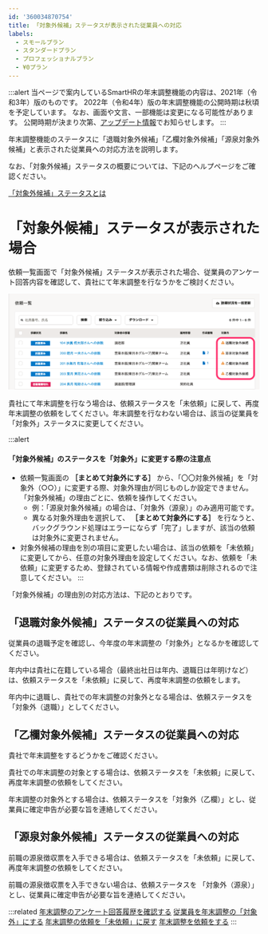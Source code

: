 ```yaml
---
id: '360034870754'
title: 「対象外候補」ステータスが表示された従業員への対応
labels:
  - スモールプラン
  - スタンダードプラン
  - プロフェッショナルプラン
  - ¥0プラン
---
```

:::alert
当ページで案内しているSmartHRの年末調整機能の内容は、2021年（令和3年）版のものです。
2022年（令和4年）版の年末調整機能の公開時期は秋頃を予定しています。
なお、画面や文言、一部機能は変更になる可能性があります。
公開時期が決まり次第、[アップデート情報](https://smarthr.jp/update)でお知らせします。
:::

年末調整機能のステータスに「退職対象外候補」「乙欄対象外候補」「源泉対象外候補」と表示された従業員への対応方法を説明します。

なお、「対象外候補」ステータスの概要については、下記のヘルプページをご確認ください。

[「対象外候補」ステータスとは](https://knowledge.smarthr.jp/hc/ja/articles/4409251601561)

# 「対象外候補」ステータスが表示された場合

依頼一覧画面で「対象外候補」ステータスが表示された場合、従業員のアンケート回答内容を確認して、貴社にて年末調整を行なうかをご検討ください。

![](./_______SmartHR____________.png)

貴社にて年末調整を行なう場合は、依頼ステータスを「未依頼」に戻して、再度年末調整の依頼をしてください。年末調整を行なわない場合は、該当の従業員を「対象外」ステータスに変更してください。

:::alert
#### 「対象外候補」のステータスを「対象外」に変更する際の注意点
- 依頼一覧画面の **［まとめて対象外にする］** から、「〇〇対象外候補」を「対象外（○○）」に変更する際、対象外理由が同じものしか設定できません。「対象外候補」の理由ごとに、依頼を操作してください。
    - 例：「源泉対象外候補」の場合は、「対象外（源泉）」のみ適用可能です。
    - 異なる対象外理由を選択して、 **［まとめて対象外にする］** を行なうと、バックグラウンド処理はエラーにならず「完了」しますが、該当の依頼は対象外に変更されません。
- 対象外候補の理由を別の項目に変更したい場合は、該当の依頼を「未依頼」に変更してから、任意の対象外理由を設定してください。なお、依頼を「未依頼」に変更するため、登録されている情報や作成書類は削除されるので注意してください。
:::

「対象外候補」の理由別の対応方法は、下記のとおりです。

## 「退職対象外候補」ステータスの従業員への対応

従業員の退職予定を確認し、今年度の年末調整の「対象外」となるかを確認してください。

年内中は貴社に在籍している場合（最終出社日は年内、退職日は年明けなど）は、依頼ステータスを「未依頼」に戻して、再度年末調整の依頼をします。

年内中に退職し、貴社での年末調整の対象外となる場合は、依頼ステータスを「対象外（退職）」としてください。

## 「乙欄対象外候補」ステータスの従業員への対応

貴社で年末調整をするどうかをご確認ください。

貴社での年末調整の対象とする場合は、依頼ステータスを「未依頼」に戻して、再度年末調整の依頼をしてください。

年末調整の対象外とする場合は、依頼ステータスを「対象外（乙欄）」とし、従業員に確定申告が必要な旨を連絡してください。

## 「源泉対象外候補」ステータスの従業員への対応

前職の源泉徴収票を入手できる場合は、依頼ステータスを「未依頼」に戻して、再度年末調整の依頼をしてください。

前職の源泉徴収票を入手できない場合は、依頼ステータスを 「対象外（源泉）」とし、従業員に確定申告が必要な旨を連絡してください。

:::related
[年末調整のアンケート回答履歴を確認する](https://knowledge.smarthr.jp/hc/ja/articles/360053297094)
[従業員を年末調整の「対象外」にする](https://knowledge.smarthr.jp/hc/ja/articles/360039790773)
[年末調整の依頼を「未依頼」に戻す](https://knowledge.smarthr.jp/hc/ja/articles/360034870774)
[年末調整を依頼をする](https://knowledge.smarthr.jp/hc/ja/articles/360035370313)
:::
